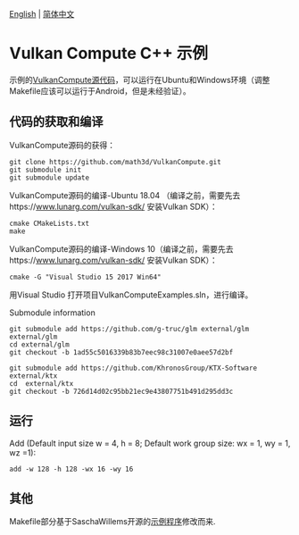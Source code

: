 [English](https://github.com/math3d/VulkanCompute/blob/master/README_en_GB.md) | [简体中文](https://github.com/math3d/VulkanCompute/blob/master/README.md)
# Vulkan Compute C++ 示例

示例的[VulkanCompute源代码](https://github.com/math3d/VulkanCompute)，可以运行在Ubuntu和Windows环境（调整Makefile应该可以运行于Android，但是未经验证）。

## 代码的获取和编译

VulkanCompute源码的获得：
```
git clone https://github.com/math3d/VulkanCompute.git
git submodule init
git submodule update
```

VulkanCompute源码的编译-Ubuntu 18.04 （编译之前，需要先去https://www.lunarg.com/vulkan-sdk/ 安装Vulkan SDK）：
```
cmake CMakeLists.txt
make
```

VulkanCompute源码的编译-Windows 10（编译之前，需要先去https://www.lunarg.com/vulkan-sdk/ 安装Vulkan SDK）：
```
cmake -G "Visual Studio 15 2017 Win64"
```
用Visual Studio 打开项目VulkanComputeExamples.sln，进行编译。


Submodule information
```
git submodule add https://github.com/g-truc/glm external/glm external/glm
cd external/glm
git checkout -b 1ad55c5016339b83b7eec98c31007e0aee57d2bf

git submodule add https://github.com/KhronosGroup/KTX-Software external/ktx
cd  external/ktx
git checkout -b 726d14d02c95bb21ec9e43807751b491d295dd3c
```

## 运行

Add (Default input size w = 4, h = 8; Default work group size: wx = 1, wy = 1, wz =1):
```
add -w 128 -h 128 -wx 16 -wy 16
```

## 其他
Makefile部分基于SaschaWillems开源的[示例程序](https://github.com/SaschaWillems/Vulkan)修改而来.